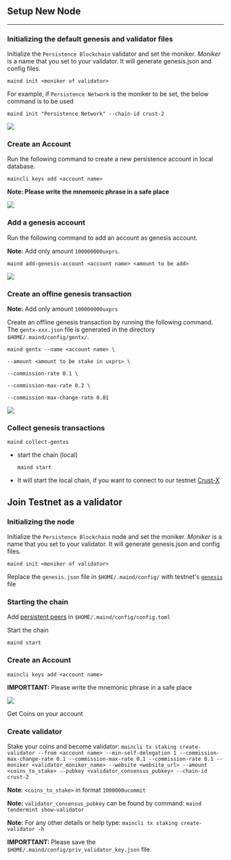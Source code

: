 
## Setup New Node
---


### Initializing the default genesis and validator files

Initialize the `Persistence Blockchain` validator and set the moniker. *Moniker* is a name that you set to your validator. It will generate genesis.json and config files.

`maind init <moniker of validator>`

For example, if `Persistence Network` is the moniker to be set, the below command is to be used

`maind init "Persistence Network" --chain-id crust-2`

![](https://i.imgur.com/6tDy4pX.png)

### Create an Account

Run the following command to create a new persistence account in local database.

`maincli keys add <account name>`

**Note: Please write the mnemonic phrase in a safe place**

![](https://i.imgur.com/EyRJERQ.png)


### Add a genesis account

Run the following command to add an account as genesis account.

**Note:** Add only amount `100000000uxprs`.

`maind add-genesis-account <account name> <amount to be add>`

![](https://i.imgur.com/NR53QaL.png)


### Create an offine genesis transaction

**Note:** Add only amount `100000000uxprs`

Create an offline genesis transaction by running the following command. The `gentx-xxx.json` file is generated in the directory `$HOME/.maind/config/gentx/`.

`maind gentx --name <account name> \`

`--amount <amount to be stake in uxprs> \`

`--commission-rate 0.1 \`

`--commission-max-rate 0.2 \`

`--commission-max-change-rate 0.01`

![](https://i.imgur.com/PulnFgW.png)

### Collect genesis transactions

`maind collect-gentxs`

- start the chain (local)

    `maind start`

- It will start the local chain, if you want to connect to our testnet [Crust-X](https://github.com/persistenceOne/genesisTransactions/tree/master/crust-2)


## Join Testnet as a validator 

### Initializing the node

Initialize the `Persistence Blockchain` node and set the moniker. *Moniker* is a name that you set to your validator. It will generate genesis.json and config files.

`maind init <moniker of validator>`

Replace the `genesis.json` file in `$HOME/.maind/config/` with testnet's [`genesis`](https://github.com/persistenceOne/genesisTransactions/blob/master/crust-2/final_genesis.json) file

### Starting the chain

Add [persistent peers](https://github.com/persistenceOne/genesisTransactions/blob/master/crust-2/final_peers.json) in `$HOME/.maind/config/config.toml`

Start the chain

`maind start`

### Create an Account

`maincli keys add <account name>`

**IMPORTTANT:** Please write the mnemonic phrase in a safe place

![](https://i.imgur.com/EyRJERQ.png)

Get Coins on your account

### Create validator

Stake your coins and become validator:
    `maincli tx staking create-validator --from <account name> --min-self-delegation 1 --commission-max-change-rate 0.1 --commission-max-rate 0.1 --commission-rate 0.1 --moniker <validator_moniker_name> --website <website_url> --amount <coins_to_stake> --pubkey <validator_consensus_pubkey> --chain-id crust-2`
    
 **Note**: `<coins_to_stake>` in format `1000000ucommit`
    
 **Note:** `validator_consensus_pubkey` can be found by command: `maind tendermint show-validator`
 
 **Note:** For any other details or help type: `maincli tx staking create-validator -h`
 
 **IMPORTTANT:** Please save the `$HOME/.maind/config/priv_validator_key.json` file.
 
 
        
